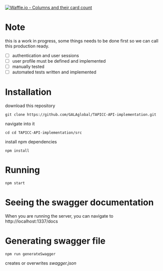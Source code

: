 [![Waffle.io - Columns and their card count](https://badge.waffle.io/GALAglobal/TAPICC-API-implementation.svg?columns=all)](https://waffle.io/GALAglobal/TAPICC-API-implementation)

# Note
this is a work in progress, some things needs to be done first so we can call this production ready.
- [ ] authentication and user sessions
- [ ] user profile must be defined and implemented
- [ ] manually tested
- [ ] automated tests written and implemented

# Installation
download this repository

```git clone https://github.com/GALAglobal/TAPICC-API-implementation.git```

navigate into it

```cd cd TAPICC-API-implementation/src```

install npm dependencies

```npm install```

# Running
```npm start```


# Seeing the swagger documentation
When you are running the server, you can navigate to http://localhost:1337/docs

# Generating swagger file
```npm run generateSwagger```

creates or overwrites *swagger.json*
